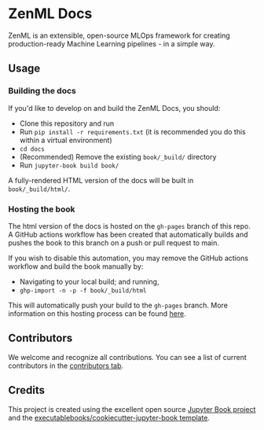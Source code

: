 # ZenML Docs

ZenML is an extensible, open-source MLOps framework for creating production-ready Machine Learning pipelines - in a simple way.

## Usage

### Building the docs

If you'd like to develop on and build the ZenML Docs, you should:

* Clone this repository and run
* Run `pip install -r requirements.txt` \(it is recommended you do this within a virtual environment\)
* `cd docs`
* \(Recommended\) Remove the existing `book/_build/` directory
* Run `jupyter-book build book/`

A fully-rendered HTML version of the docs will be built in `book/_build/html/`.

### Hosting the book

The html version of the docs is hosted on the `gh-pages` branch of this repo. A GitHub actions workflow has been created that automatically builds and pushes the book to this branch on a push or pull request to main.

If you wish to disable this automation, you may remove the GitHub actions workflow and build the book manually by:

* Navigating to your local build; and running,
* `ghp-import -n -p -f book/_build/html`

This will automatically push your build to the `gh-pages` branch. More information on this hosting process can be found [here](https://book.org/publish/gh-pages.html#manually-host-your-book-with-github-pages).

## Contributors

We welcome and recognize all contributions. You can see a list of current contributors in the [contributors tab](https://github.com/maiot-io/zenml_docs/graphs/contributors).

## Credits

This project is created using the excellent open source [Jupyter Book project](https://book.org/) and the [executablebooks/cookiecutter-jupyter-book template](https://github.com/executablebooks/cookiecutter-jupyter-book).

